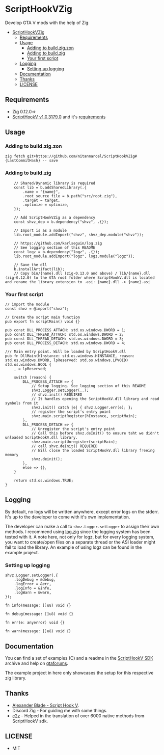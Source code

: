 # ScriptHookVZig
Develop GTA V mods with the help of Zig

- [ScriptHookVZig](#scripthookvzig)
  - [Requirements](#requirements)
  - [Usage](#usage)
    - [Adding to build.zig.zon](#adding-to-buildzigzon)
    - [Adding to build.zig](#adding-to-buildzig)
    - [Your first script](#your-first-script)
  - [Logging](#logging)
    - [Setting up logging](#setting-up-logging)
  - [Documentation](#documentation)
  - [Thanks](#thanks)
  - [LICENSE](#license)

## Requirements

- Zig 0.12.0=>
- [ScriptHookV v1.0.3179.0](http://www.dev-c.com/gtav/scripthookv/) and it's [requirements](https://gtaforums.com/topic/932648-script-hook-v/)

## Usage

### Adding to build.zig.zon

```zig
zig fetch git+https://github.com/nitanmarcel/ScriptHookVZig#{LastCommitHash} -- save
```

### Adding to build.zig

```zig
    // Shared/Dynamic library is required
    const lib = b.addSharedLibrary(.{
        .name = "{name}",
        .root_source_file = b.path("src/root.zig"),
        .target = target,
        .optimize = optimize,
    });

    // Add ScriptHookVZig as a dependency
    const shvz_dep = b.dependency("shvz", .{});

    // Import is as a module
    lib.root_module.addImport("shvz", shvz_dep.module("shvz"));

    // https://github.com/karlseguin/log.zig
    // See logging section of this README
    const logz = b.dependency("logz", .{});
    lib.root_module.addImport("logz", logz.module("logz"));

    // Save the dll
    b.installArtifact(lib);
    // Copy bin/{name}.dll (zig-0.13.0 and above) / lib/{name}.dll (zig-0.12.0) to the GTA root folder where ScriptHookV.dll is located and rename the library extension to .asi: {name}.dll -> {name}.asi
```

### Your first script

```zig
// import the module
const shvz = @import("shvz");

// Create the script main function
pub export fn scriptMain() void {}

pub const DLL_PROCESS_ATTACH: std.os.windows.DWORD = 1;
pub const DLL_THREAD_ATTACH: std.os.windows.DWORD = 2;
pub const DLL_THREAD_DETACH: std.os.windows.DWORD = 3;
pub const DLL_PROCESS_DETACH: std.os.windows.DWORD = 4;

/// Main entry point. Will be loaded by ScriptHookV.dll
pub fn DllMain(hInstance: std.os.windows.HINSTANCE, reason: std.os.windows.DWORD, lpReserved: std.os.windows.LPVOID) std.os.windows.BOOL {
    _ = lpReserved;

    switch (reason) {
        DLL_PROCESS_ATTACH => {
            // Setup logging. See logging section of this README
            shvz.Logger.setLogger(..);
            // shvz.init() REQUIRED
            // It handles opening the ScriptHookV.dll library and read symbols from it
            shvz.init() catch |e| { shvz.Logger.err(e); };
            // register the script's entry point
            shvz.main.scriptRegister(hInstance, scriptMain);
        },
        DLL_PROCESS_DETACH => {
            // Unregister the script's entry point
            // Call this before shvz.deInit() to ensure taht we didn't unloaded ScriptHookV.dll library.
            shvz.main.scriptUnregister(scriptMain);
            // call shvz.deInit() REQUIRED
            // Will close the loaded ScriptHookV.dll library freeing memory
            shvz.deinit();
        },
        else => {},
    }

    return std.os.windows.TRUE;
}
```

## Logging

By default, no logs will be written anywhere, except error logs on the stderr. It's up to the developer to come with it's own implementation.

The developer can make a call to `shvz.Logger.setLogger` to assign their own methods.
I recommend using [log.zig](https://github.com/karlseguin/log.zig) since the logging system has been tested with it.
A note here, not only for logz, but for every logging system, you want to create/open files on a separate thread or the ASI loader might fail to load the library.
An example of using logz can be found in the example project.

### Setting up logging

```zig
shvz.Logger.setLogger(.{
    .logDebug = &debug,
    .logError = &err,
    .logInfo = &info,
    .logWarn = &warn,
});

fn info(message: []u8) void {}

fn debug(message: []u8) void {}

fn err(e: anyerror) void {}

fn warn(message: []u8) void {}

```

## Documentation

You can find a set of examples (C) and a readme in the [ScriptHookV SDK](http://www.dev-c.com/gtav/scripthookv/) archive and help on [gtaforums](https://gtaforums.com).

The example project in here only showcases the setup for this respective zig library.

## Thanks

- [Alexander Blade - Script Hook V](http://www.dev-c.com).
- Discord Zig - For guiding me with some things.
- [c2z](https://github.com/lassade/c2z/) - Helped in the translation of over 6000 native methods from ScriptHookV sdk.

## LICENSE

- MIT

